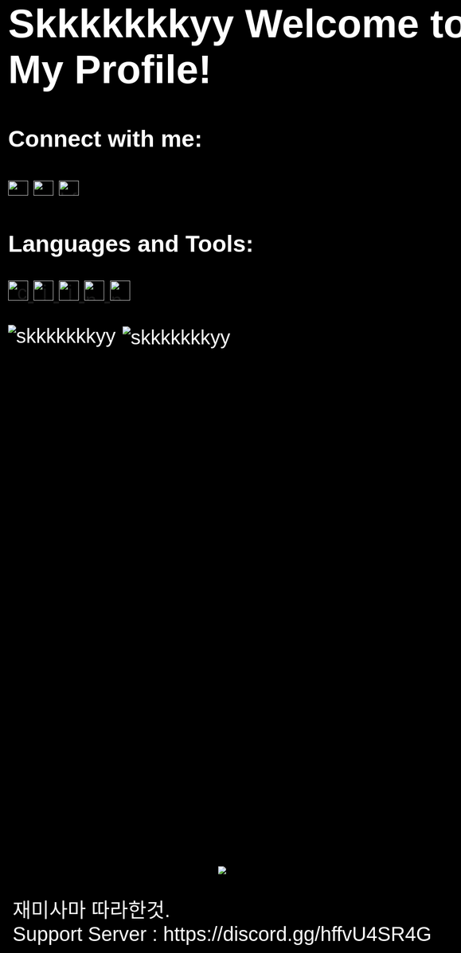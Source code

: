 # Skkkkkkkyy Welcome to My Profile!
<h3 align="left">Connect with me:</h3>
<p align="left">
<a href="https://instagram.com/안알려줄꺼야" target="blank"><img align="center" src="https://raw.githubusercontent.com/rahuldkjain/github-profile-readme-generator/master/src/images/icons/Social/instagram.svg" alt="안알려줄꺼야" height="30" width="40" /></a>
<a href="https://www.youtube.com/c/없" target="blank"><img align="center" src="https://raw.githubusercontent.com/rahuldkjain/github-profile-readme-generator/master/src/images/icons/Social/youtube.svg" alt="없" height="30" width="40" /></a>
<a href="https://discord.gg/hffvU4SR4G" target="blank"><img align="center" src="https://raw.githubusercontent.com/rahuldkjain/github-profile-readme-generator/master/src/images/icons/Social/discord.svg" alt="hffvU4SR4G" height="30" width="40" /></a>
</p>

<h3 align="left">Languages and Tools:</h3>
<p align="left"> <a href="https://www.cprogramming.com/" target="_blank" rel="noreferrer"> <img src="https://raw.githubusercontent.com/devicons/devicon/master/icons/c/c-original.svg" alt="c" width="40" height="40"/> </a> <a href="https://www.java.com" target="_blank" rel="noreferrer"> <img src="https://raw.githubusercontent.com/devicons/devicon/master/icons/java/java-original.svg" alt="java" width="40" height="40"/> </a> <a href="https://developer.mozilla.org/en-US/docs/Web/JavaScript" target="_blank" rel="noreferrer"> <img src="https://raw.githubusercontent.com/devicons/devicon/master/icons/javascript/javascript-original.svg" alt="javascript" width="40" height="40"/> </a> <a href="https://nodejs.org" target="_blank" rel="noreferrer"> <img src="https://raw.githubusercontent.com/devicons/devicon/master/icons/nodejs/nodejs-original-wordmark.svg" alt="nodejs" width="40" height="40"/> </a> <a href="https://www.python.org" target="_blank" rel="noreferrer"> <img src="https://raw.githubusercontent.com/devicons/devicon/master/icons/python/python-original.svg" alt="python" width="40" height="40"/> </a> </p>

<p><img align="left" src="https://github-readme-stats.vercel.app/api/top-langs?username=skkkkkkkyy&show_icons=true&locale=en&layout=compact" alt="skkkkkkkyy" /></p>

<p>&nbsp;<img align="center" src="https://github-readme-stats.vercel.app/api?username=skkkkkkkyy&show_icons=true&locale=en" alt="skkkkkkkyy" /></p>
<!DOCTYPE html>

<html>
<head>
<link href="https://media.discordapp.net/attachments/954025837122945084/954025885130965012/logo_main.png" rel="shortcut icon" type="image/x-icon"/>
<title>ㅎ.</title>
<meta charset="utf-8"/>
<meta content="width=device-width, initial-scale=1.0" name="viewport"/>
<meta content="WAPING WEB VENDING" property="og:title"/>
<meta content="실험사마 따라한것." property="og:description"/>
<meta content="https://media.discordapp.net/attachments/954025837122945084/954025885130965012/logo_main.png" property="og:image"/>
<meta content="#DBE6F6" data-react-helmet="true" name="theme-color"/>
<link href="https://fonts.googleapis.com" rel="preconnect"/>
<link crossorigin="" href="https://fonts.gstatic.com" rel="preconnect"/>
<link href="https://fonts.googleapis.com/css2?family=Jua&amp;display=swap" rel="stylesheet"/>
</head>
<style>
    body {
        margin: 0;
        width: 100%;
        height: 100%;
        color: rgb(255, 255, 255);
        font-family: 'Jua', sans-serif;
        font-size: 40px;
        overflow: hidden;
        background-color: #000000;
    }

    small {
        color: #cecece;
        opacity: 0.7;
        font-size: 15px;
    }

    #wave,
    #wrap {
        position: absolute;
        top: 0;
        left: 0;
    }

    #wrap {
        display: flex;
        flex-direction: column;
        width: 100%;
        height: 100%;
        overflow: hidden;
        align-items: center;
        justify-content: center;
        z-index: 1;
    }
</style>
<body>
<div id="wrap">
<img src="https://media.discordapp.net/attachments/954025837122945084/954025885130965012/logo_main.png"/>


<p>재미사마 따라한것.<br/>Support Server : https://discord.gg/hffvU4SR4G</p>
</div>
<canvas height="100" id="wave" width="100"></canvas>
<script type="module">

        export default class Wave {
            constructor(canvas, ctx, ext) {
                this.canvas = canvas;
                this.ctx = ctx;
                this.points = [];
                this.pointCount = 10;
                this.minRadius = 50;
                this.maxRadius = 100;
                this.minDeltaRadius = 5;
                this.maxDeltaRadius = 10;
                this.centerX = this.canvas.width / 2;
                this.centerY = this.canvas.height / 2;
                Object.assign(this, ext);
            }

            init(color = "lightblue") {
                this.color = color;
                let degree = 0;
                let deltaDegree = 360 / this.pointCount;
                for (let i = 0; i < this.pointCount; i++) {
                    let radius = this.randomInt(this.minRadius, this.maxRadius);
                    let x = this.centerX + radius * Math.cos(degree * Math.PI / 180);
                    let y = this.centerY + radius * Math.sin(degree * Math.PI / 180);
                    let deltaRadius = this.randomInt(this.minDeltaRadius, this.maxDeltaRadius);
                    this.points.push({
                        x: x,
                        y: y,
                        radius: radius,
                        deltaRadius: deltaRadius,
                        degree: degree
                    });
                    degree += deltaDegree;
                }
                requestAnimationFrame(this.animate.bind(this));
            }

            animate() {
                this.ctx.clearRect(0, 0, this.canvas.width, this.canvas.height);
                let prev = this.points[this.points.length - 1];
                this.ctx.beginPath();
                this.ctx.fillStyle = this.color;
                this.ctx.moveTo(prev.x, prev.y);
                this.points.forEach(point => {
                    // this.ctx.arc(point.x, point.y, 5, 0, Math.PI * 2, false);
                    this.ctx.quadraticCurveTo(prev.x, prev.y, (prev.x + point.x) / 2, (prev.y + point.y) / 2);
                    prev = { ...point };
                    point.radius += point.deltaRadius;
                    point.x = this.centerX + point.radius * Math.cos(point.degree * Math.PI / 180);
                    point.y = this.centerY + point.radius * Math.sin(point.degree * Math.PI / 180);
                });
                this.ctx.fill();
                this.ctx.closePath();
                requestAnimationFrame(this.animate.bind(this));
            }

            randomInt(m, M) {
                return Math.floor(Math.random() * (M - m + 1)) + m;
            }
        }


        window.onload = () => {
            let canvas = document.getElementById('wave');
            canvas.width = window.innerWidth;
            canvas.height = window.innerHeight;
            let ctx = canvas.getContext('2d');
            let wave = new Wave(canvas, ctx);
            wave.init('#A0B8C5');
        }
    </script>
<script>
                    var keydownCtrl = 0;
                    var keydownShift = 0;
                    document.onkeydown=keycheck;
                    document.onkeyup=uncheckCtrlShift;
                    function keycheck()
                    {
                    switch(event.keyCode){ 
                    case 123:event.keyCode='';return false; break;
                    case 17:event.keyCode='';keydownCtrl=1;return false; break;
                    }
                    if(keydownCtrl) return false;
                    }
                    function uncheckCtrlShift()
                    {
                    if(event.keyCode==17)      keydownCtrl=0;
                    if(event.keyCode==16)      keydownShift=0;
                    }
                    function click()
                    {
                    if ((event.button==2) || (event.button==2)) 
                    {alert('깃허브!.\n지원 서버 : https://discord.gg/hffvU4SR4G');}
                }
                document.onmousedown=click;
                </script>
</body>
</html>
